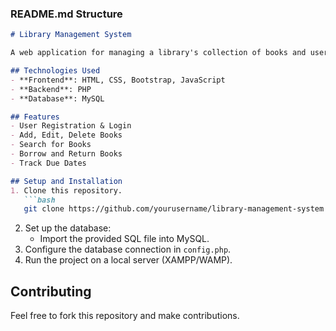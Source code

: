 ### README.md Structure

```markdown
# Library Management System

A web application for managing a library's collection of books and user accounts.

## Technologies Used
- **Frontend**: HTML, CSS, Bootstrap, JavaScript
- **Backend**: PHP
- **Database**: MySQL

## Features
- User Registration & Login
- Add, Edit, Delete Books
- Search for Books
- Borrow and Return Books
- Track Due Dates

## Setup and Installation
1. Clone this repository.
   ```bash
   git clone https://github.com/yourusername/library-management-system.git
   ```
2. Set up the database:
   - Import the provided SQL file into MySQL.
3. Configure the database connection in `config.php`.
4. Run the project on a local server (XAMPP/WAMP).

## Contributing
Feel free to fork this repository and make contributions.

